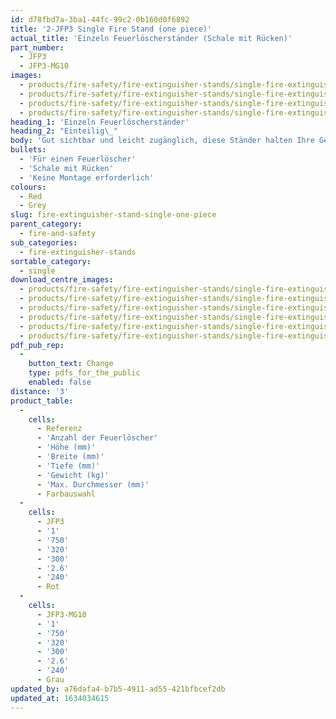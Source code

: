 ```yaml
---
id: d78fbd7a-3ba1-44fc-99c2-0b160d0f6892
title: '2-JFP3 Single Fire Stand (one piece)'
actual_title: 'Einzeln Feuerlöscherständer (Schale mit Rücken)'
part_number:
  - JFP3
  - JFP3-MG10
images:
  - products/fire-safety/fire-extinguisher-stands/single-fire-extinguisher-stands/jfp3/images-lr/Product_Image_776x776_(518x518_focus_area)-JFP3_01.jpg
  - products/fire-safety/fire-extinguisher-stands/single-fire-extinguisher-stands/jfp3/images-lr/Product_Image_776x776_(518x518_focus_area)-JFP3_02.jpg
  - products/fire-safety/fire-extinguisher-stands/single-fire-extinguisher-stands/jfp3/images-lr/Product_Image_776x776_(518x518_focus_area)-JFP3-MG10_01.jpg
  - products/fire-safety/fire-extinguisher-stands/single-fire-extinguisher-stands/jfp3/images-lr/Product_Image_776x776_(518x518_focus_area)-JFP3-MG10_02.jpg
heading_1: 'Einzeln Feuerlöscherständer'
heading_2: "Einteilig\_"
body: 'Gut sichtbar und leicht zugänglich, diese Ständer halten Ihre Geräte am Platz und vom Boden fern, so dass sie vor Stössen und Auslaufen geschützt sind.  Sie dienen auch als Marker, die anzeigen, wenn ein Feuerlöscher fehlt.  Zum Einsatz überall dort, wo eine Befestigung an der Wand unmöglich oder unerwünscht ist.'
bullets:
  - 'Für einen Feuerlöscher'
  - 'Schale mit Rücken'
  - 'Keine Montage erforderlich'
colours:
  - Red
  - Grey
slug: fire-extinguisher-stand-single-one-piece
parent_category:
  - fire-and-safety
sub_categories:
  - fire-extinguisher-stands
sortable_category:
  - single
download_centre_images:
  - products/fire-safety/fire-extinguisher-stands/single-fire-extinguisher-stands/jfp3/images-hr/JFP3-MG10_001.jpg
  - products/fire-safety/fire-extinguisher-stands/single-fire-extinguisher-stands/jfp3/images-hr/JFP3-MG10_002.jpg
  - products/fire-safety/fire-extinguisher-stands/single-fire-extinguisher-stands/jfp3/images-hr/JFP3-MG10_003.jpg
  - products/fire-safety/fire-extinguisher-stands/single-fire-extinguisher-stands/jfp3/images-hr/JFP3_001.jpg
  - products/fire-safety/fire-extinguisher-stands/single-fire-extinguisher-stands/jfp3/images-hr/JFP3_002.jpg
  - products/fire-safety/fire-extinguisher-stands/single-fire-extinguisher-stands/jfp3/images-hr/JFP3_003.jpg
pdf_pub_rep:
  -
    button_text: Change
    type: pdfs_for_the_public
    enabled: false
distance: '3'
product_table:
  -
    cells:
      - Referenz
      - 'Anzahl der Feuerlöscher'
      - 'Höhe (mm)'
      - 'Breite (mm)'
      - 'Tiefe (mm)'
      - 'Gewicht (kg)'
      - 'Max. Durchmesser (mm)'
      - Farbauswahl
  -
    cells:
      - JFP3
      - '1'
      - '750'
      - '320'
      - '300'
      - '2.6'
      - '240'
      - Rot
  -
    cells:
      - JFP3-MG10
      - '1'
      - '750'
      - '320'
      - '300'
      - '2.6'
      - '240'
      - Grau
updated_by: a76dafa4-b7b5-4911-ad55-421bfbcef2db
updated_at: 1634034615
---
```


